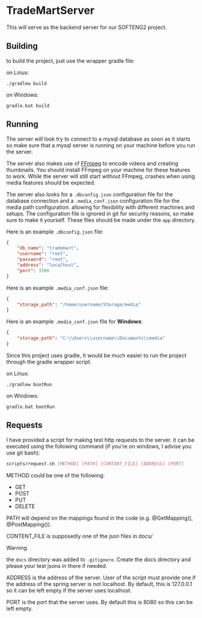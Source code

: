 # TradeMartServer

This will serve as the backend server for our SOFTENG2 project.


## Building
to build the project, just use the wrapper gradle file:

on Linux:
```
./gradlew build
```

on Windows:
```
gradle.bat build
```

## Running 
The server will look try to connect to a mysql database as soon as it starts so
make sure that a mysql server is running on your machine before you run the
server.

The server also makes use of [FFmpeg](https://ffmpeg.org/) to encode videos and
creating thumbnails. You should install FFmpeg on your machine for these
features to work. While the server will still start without FFmpeg, crashes
when using media features should be expected.

The server also looks for a `.dbconfig.json` configuration file for the
database connection and a `.media_conf.json` configuration file for the media
path configuration. allowing for flexibility with different machines and
setups. The configuration file is ignored in git for security reasons, so make
sure to make it yourself. These files should be made under the `app` directory.

Here is an example `.dbconfig.json` file:
```json
{
    "db_name": "trademart",
    "username": "root",
    "password": "root",
    "address": "localhost",
    "port": 3306
}
```

Here is an example `.media_conf.json` file:
```json
{
    "storage_path": "/home/username/Storage/media"
}
```

Here is an example `.media_conf.json` file for **Windows**:
```json
{
    "storage_path": "C:\\Users\\username\\Documents\\media"
}
```

Since this project uses gradle, It would be much easier to run the project
through the gradle wrapper script.

on Linux:
```
./gradlew bootRun
```

on Windows:
```
gradle.bat bootRun
```

## Requests
I have provided a script for making test http requests to the server. it can be
executed using the following command (if you're on windows, I advise you use
git bash):
```bash
scripts/request.sh [METHOD] [PATH] [CONTENT_FILE] [ADDRESS] [PORT]
```

METHOD could be one of the following:
- GET
- POST
- PUT
- DELETE

PATH will depend on the mappings found in the code (e.g. @GetMapping(),
@PostMapping()). 

CONTENT_FILE is supposedly one of the json files in docs/

> [!WARNING]
> the `docs` directory was added to `.gitignore`. Create the docs directory and
> please your test jsons in there if needed.

ADDRESS is the address of the server. User of the script must provide one if
the address of the spring server is not localhost. By default, this is
127.0.0.1 so it can be left empty if the server uses localhost.

PORT is the port that the server uses. By default this is 8080 so this can be
left empty.

